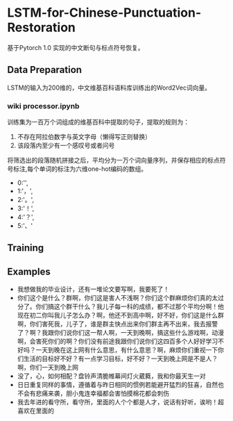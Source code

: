 # LSTM-for-Chinese-Punctuation-Restoration
基于Pytorch 1.0 实现的中文断句与标点符号恢复。

## Data Preparation
LSTM的输入为200维的，中文维基百科语料库训练出的Word2Vec词向量。

### wiki processor.ipynb

训练集为一百万个词组成的维基百科中提取的句子，提取的规则为：
1. 不存在阿拉伯数字与英文字母（懒得写正则替换）
1. 该段落内至少有一个感叹号或者问号

将筛选出的段落随机拼接之后，平均分为一万个词向量序列，并保存相应的标点符号标注,每个单词的标注为六维one-hot编码的数组。
- 0:'',
- 1:'，',
- 2:'。',
- 3:'！',
- 4:'？',
- 5:'、'

## Training

## Examples
- 我想做我的毕业设计，还有一堆论文要写啊，我要死了！
- 你们这个是什么？群啊，你们这是害人不浅啊？你们这个群麻烦你们真的太过分了。你们搞这个群干什么？我儿子每一科的成绩，都不过那个平均分啊！他现在初二你叫我儿子怎么办？啊，他还不到高中啊，好不好，你们这是什么群啊，你们害死我，儿子了，谁是群主快点出来你们群主再不出来，我去报警了？啊？我跟你们说你们这一帮人啊，一天到晚啊，搞这些什么游戏啊，动漫啊，会害死你们的啊？你们没有前途我跟你们说你们这四百多个人好好学习不好吗？一天到晚在这上网有什么意思，有什么意思？啊，麻烦你们重视一下你们生活的目标好不好？有一点学习目标，好不好？一天到晚上网是不是人？啊，你们一天到晚上网 
- 没了，心，如何相配？盘铃声清脆帷幕间灯火葳蕤，我和你最天生一对
- 日日重复同样的事情，遵循着与昨日相同的惯例若能避开猛烈的狂喜，自然也不会有悲痛来袭，胆小鬼连幸福都会害怕摸棉花都会刺伤
- 我去年进的看守所，看守所，里面的人个个都是人才，说话有好听，诶哟！超喜欢在里面的 
